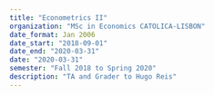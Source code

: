 ```yaml
---
title: "Econometrics II"
organization: "MSc in Economics CATOLICA-LISBON"
date_format: Jan 2006
date_start: "2018-09-01"
date_end: "2020-03-31"
date: "2020-03-31"
semester: "Fall 2018 to Spring 2020"
description: "TA and Grader to Hugo Reis"
---
```

